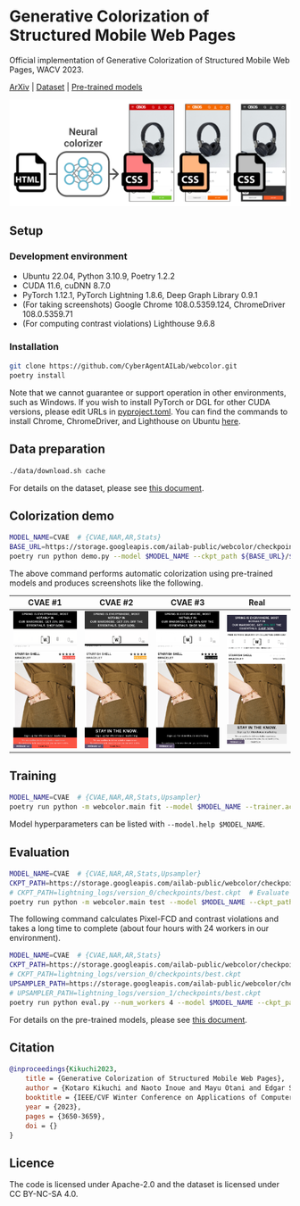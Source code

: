# Generative Colorization of Structured Mobile Web Pages

Official implementation of Generative Colorization of Structured Mobile Web Pages, WACV 2023.

[ArXiv](https://arxiv.org/abs/2212.11541) | [Dataset](docs/dataset.md) | [Pre-trained models](docs/pretrained_models.md)

<p align="center">
  <img src="assets/concept_image.png" width="600px"></img>
</p>

## Setup

### Development environment

-   Ubuntu 22.04, Python 3.10.9, Poetry 1.2.2
-   CUDA 11.6, cuDNN 8.7.0
-   PyTorch 1.12.1, PyTorch Lightning 1.8.6, Deep Graph Library 0.9.1
-   (For taking screenshots) Google Chrome 108.0.5359.124, ChromeDriver 108.0.5359.71
-   (For computing contrast violations) Lighthouse 9.6.8

### Installation

```bash
git clone https://github.com/CyberAgentAILab/webcolor.git
poetry install
```

Note that we cannot guarantee or support operation in other environments, such
as Windows. If you wish to install PyTorch or DGL for other CUDA versions,
please edit URLs in [pyproject.toml](pyproject.toml). You can find the commands
to install Chrome, ChromeDriver, and Lighthouse on Ubuntu [here](docs/install_chrome.md).

## Data preparation

```bash
./data/download.sh cache
```

For details on the dataset, please see [this document](docs/dataset.md).

## Colorization demo

```bash
MODEL_NAME=CVAE  # {CVAE,NAR,AR,Stats}
BASE_URL=https://storage.googleapis.com/ailab-public/webcolor/checkpoints
poetry run python demo.py --model $MODEL_NAME --ckpt_path ${BASE_URL}/${MODEL_NAME}.ckpt --upsampler_path ${BASE_URL}/Upsampler.ckpt --target random --out_path output/screenshot.png --num_save 3 --save_gt
```

The above command performs automatic colorization using pre-trained models and
produces screenshots like the following.

|CVAE #1|CVAE #2|CVAE #3|Real|
|:---:|:---:|:---:|:---:|
|![](assets/test_GB_www.warehouse.co.uk_12679.png)|![](assets/test_GB_www.warehouse.co.uk_12679_0.png)|![](assets/test_GB_www.warehouse.co.uk_12679_1.png)|![](assets/test_GB_www.warehouse.co.uk_12679_gt.png)|

## Training

```bash
MODEL_NAME=CVAE  # {CVAE,NAR,AR,Stats,Upsampler}
poetry run python -m webcolor.main fit --model $MODEL_NAME --trainer.accelerator gpu --trainer.devices 1
```

Model hyperparameters can be listed with `--model.help $MODEL_NAME`.

## Evaluation

```bash
MODEL_NAME=CVAE  # {CVAE,NAR,AR,Stats,Upsampler}
CKPT_PATH=https://storage.googleapis.com/ailab-public/webcolor/checkpoints/${MODEL_NAME}.ckpt  # Evaluate the pre-trained model
# CKPT_PATH=lightning_logs/version_0/checkpoints/best.ckpt  # Evaluate your own trained model
poetry run python -m webcolor.main test --model $MODEL_NAME --ckpt_path $CKPT_PATH --trainer.default_root_dir /tmp --trainer.accelerator gpu --trainer.devices 1
```

The following command calculates Pixel-FCD and contrast violations and takes a
long time to complete (about four hours with 24 workers in our environment).

```bash
MODEL_NAME=CVAE  # {CVAE,NAR,AR,Stats}
CKPT_PATH=https://storage.googleapis.com/ailab-public/webcolor/checkpoints/${MODEL_NAME}.ckpt
# CKPT_PATH=lightning_logs/version_0/checkpoints/best.ckpt
UPSAMPLER_PATH=https://storage.googleapis.com/ailab-public/webcolor/checkpoints/Upsampler.ckpt
# UPSAMPLER_PATH=lightning_logs/version_1/checkpoints/best.ckpt
poetry run python eval.py --num_workers 4 --model $MODEL_NAME --ckpt_path $CKPT_PATH --upsampler_path $UPSAMPLER_PATH
```

For details on the pre-trained models, please see [this document](docs/pretrained_models.md).

## Citation

```bibtex
@inproceedings{Kikuchi2023,
    title = {Generative Colorization of Structured Mobile Web Pages},
    author = {Kotaro Kikuchi and Naoto Inoue and Mayu Otani and Edgar Simo-Serra and Kota Yamaguchi},
    booktitle = {IEEE/CVF Winter Conference on Applications of Computer Vision (WACV)},
    year = {2023},
    pages = {3650-3659},
    doi = {}
}
```

## Licence

The code is licensed under Apache-2.0 and the dataset is licensed under CC BY-NC-SA 4.0.
